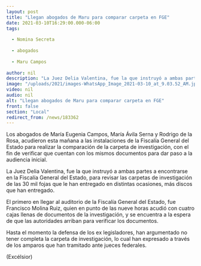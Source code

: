 ```yaml
---
layout: post
title: "Llegan abogados de Maru para comparar carpeta en FGE"
date: 2021-03-10T16:29:00.000-06:00
tags:
  
  - Nomina Secreta
  
  - abogados
  
  - Maru Campos
  
author: nil
description: "La Juez Delia Valentina, fue la que instruyó a ambas partes a encontrarse en la Fiscalía General del Estado, para revisar las carpetas de investigación de las 30 mil fojas que le han entregado en distintas ocasiones"
image: "/uploads/2021/images-WhatsApp_Image_2021-03-10_at_9.03.52_AM.jpeg"
video: nil
audio: nil
alt: "Llegan abogados de Maru para comparar carpeta en FGE"
front: false
section: "Local"
redirect_from: /news/183362
---
```


Los abogados de María Eugenia Campos, María Ávila Serna y Rodrigo de la Rosa, acudieron esta mañana a las instalaciones de la Fiscalía General del Estado para realizar la comparación de la carpeta de investigación, con el fin de verificar que cuentan con los mismos documentos para dar paso a la audiencia inicial.

La Juez Delia Valentina, fue la que instruyó a ambas partes a encontrarse en la Fiscalía General del Estado, para revisar las carpetas de investigación de las 30 mil fojas que le han entregado en distintas ocasiones, más discos que han entregado.

El primero en llegar al auditorio de la Fiscalía General del Estado, fue Francisco Molina Ruiz, quien en punto de las nueve horas acudió con cuatro cajas llenas de documentos de la investigación, y se encuentra a la espera de que las autoridades arriban para verificar los documentos.

Hasta el momento la defensa de los ex legisladores, han argumentado no tener completa la carpeta de investigación, lo cual han expresado a través de los amparos que han tramitado ante jueces federales.

(Excélsior)